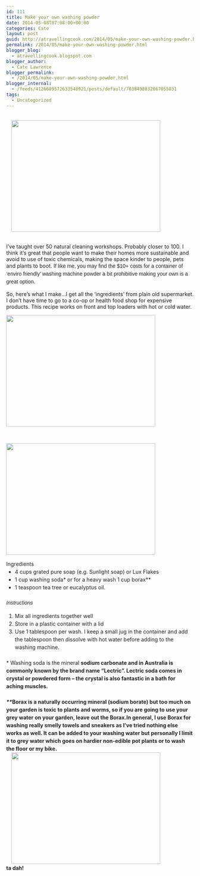 ```yaml
---
id: 111
title: Make your own washing powder
date: 2014-05-08T07:08:00+00:00
categories: Cate
layout: post
guid: http://atravellingcook.com/2014/05/make-your-own-washing-powder.html
permalink: /2014/05/make-your-own-washing-powder.html
blogger_blog:
  - atravellingcook.blogspot.com
blogger_author:
  - Cate Lawrence
blogger_permalink:
  - /2014/05/make-your-own-washing-powder.html
blogger_internal:
  - /feeds/4126609572633548921/posts/default/7038498832067055031
tags:
  - Uncategorized
---
```

                         <a style="margin-left: 1em; margin-right: 1em; text-align: center;" href="http://2.bp.blogspot.com/-a0CmSZ3FNlU/U2rQ-jZAyLI/AAAAAAAAIrE/mm8PeJMlKAQ/s1600/s10541751-300x225.jpg"><img src="http://2.bp.blogspot.com/-a0CmSZ3FNlU/U2rQ-jZAyLI/AAAAAAAAIrE/mm8PeJMlKAQ/s1600/s10541751-300x225.jpg" alt="" width="400" height="300" border="0" /></a>
  
<br /> I&#8217;ve taught over 50 natural cleaning workshops. Probably closer to 100. I think it&#8217;s great that people want to make their homes more sustainable and avoid to use of toxic chemicals, making the space kinder to people, pets and plants to boot. I<span style="color: #212121; font-family: Arial, Helvetica, sans-serif; line-height: 21px;">f like me, you may find the $10+ costs for a container of &#8216;enviro friendly&#8217; washing machine powder a bit prohibitive making your own is a great option. 
  
So, here&#8217;s what I make&#8230;I get all the &#8216;ingredients&#8217; from plain old supermarket. I don&#8217;t have time to go to a co-op or health food shop for expensive products. This recipe works on front and top loaders with hot or cold water.


  <a  href="http://2.bp.blogspot.com/-omTbSLuT64Q/U2rQMM09vzI/AAAAAAAAIq0/h5uqDlcQaF0/s1600/s10541792-300x225.jpg"><img src="http://2.bp.blogspot.com/-omTbSLuT64Q/U2rQMM09vzI/AAAAAAAAIq0/h5uqDlcQaF0/s1600/s10541792-300x225.jpg" alt="" width="400" height="300" border="0" /></a>






   



  <a  href="http://4.bp.blogspot.com/-ttw38AlePUE/U2rQMEaGSKI/AAAAAAAAIqs/wuxlNc33m8s/s1600/s10541782-300x225.jpg"><img src="http://4.bp.blogspot.com/-ttw38AlePUE/U2rQMEaGSKI/AAAAAAAAIqs/wuxlNc33m8s/s1600/s10541782-300x225.jpg" alt="" width="400" height="300" border="0" /></a>


<div style="color: #212121; line-height: 21px; margin-bottom: 1.5em; padding: 0px;">
  Ingredients


<ul style="color: #212121; line-height: 21px; margin: 0px 0px 1.5em 1.667em; padding: 0px;">
  <li style="margin: 0px; padding: 0px;">
    4 cups grated pure soap (e.g. Sunlight soap) or Lux Flakes
  </li>
  <li style="margin: 0px; padding: 0px;">
    1 cup washing soda* or for a heavy wash 1 cup borax**
  </li>
  <li style="margin: 0px; padding: 0px;">
    1 teaspoon tea tree or eucalyptus oil. 
  </li>
</ul>


  <span style="color: #212121; font-family: Arial, Helvetica, sans-serif;"><span style="line-height: 21px;"><i>Instructions</i>


<ol style="color: #212121; line-height: 21px; margin: 0px 0px 1.5em 1.667em; padding: 0px;">
  <li style="margin: 0px; padding: 0px;">
    Mix all ingredients together well
  </li>
  <li style="margin: 0px; padding: 0px;">
    Store in a plastic container with a lid
  </li>
  <li style="margin: 0px; padding: 0px;">
    Use 1 tablespoon per wash. I keep a small jug in the container and add the tablespoon then dissolve with hot water before adding to the washing machine. 
  </li>
</ol>

<div style="color: #212121; line-height: 21px; margin-bottom: 1.5em; padding: 0px;">
  <span style="margin: 0px; padding: 0px;"><span style="margin: 0px; padding: 0px;">* Washing soda is the mineral <span style="font-weight: bold;">sodium carbonate and in Australia is commonly known by the brand name &#8220;Lectric&#8221;. Lectric soda comes in crystal or powdered form &#8211; the crystal is also fantastic in a bath for aching muscles.<br /> <em style="margin: 0px; padding: 0px;"><br /> </em><em style="margin: 0px; padding: 0px;">**</em><span style="margin: 0px; padding: 0px;">Borax is a naturally occurring mineral (sodium borate) but too much on your garden is toxic to plants and worms, so if you are going to use your grey water on your garden, leave out the Borax.In general, I use Borax for washing really smelly towels and sneakers as I&#8217;ve tried nothing else works as well. It can be added to your washing water but personally I limit it to grey water which goes on hardier non-edible pot plants or to wash the floor or my bike.


<div style="color: #212121; line-height: 21px; margin-bottom: 1.5em; padding: 0px;">
  <a style="line-height: normal; margin-left: 1em; margin-right: 1em; text-align: center;" href="http://3.bp.blogspot.com/-44ZiqVL6xag/U2rQMQM_T8I/AAAAAAAAIqw/pfWbdBhyg9c/s1600/s10541811-300x225.jpg"><img src="http://3.bp.blogspot.com/-44ZiqVL6xag/U2rQMQM_T8I/AAAAAAAAIqw/pfWbdBhyg9c/s1600/s10541811-300x225.jpg" alt="" width="400" height="300" border="0" /></a>


<div style="color: #212121; line-height: 21px; margin-bottom: 1.5em; padding: 0px;">
  ta dah!
